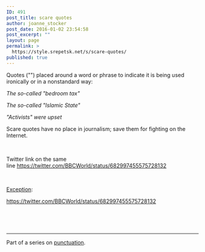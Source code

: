 ```yaml
---
ID: 491
post_title: scare quotes
author: joanne_stocker
post_date: 2016-01-02 23:54:58
post_excerpt: ""
layout: page
permalink: >
  https://style.srepetsk.net/s/scare-quotes/
published: true
---
```

Quotes ("") placed around a word or phrase to indicate it is being used ironically or in a nonstandard way:

<em>The so-called "bedroom tax"</em>

<em>The so-called "Islamic State"</em>

<em>"Activists" were upset</em>

Scare quotes have no place in journalism; save them for fighting on the Internet.

&nbsp;

Twitter link on the same line https://twitter.com/BBCWorld/status/682997455575728132

&nbsp;

<a href="http://www.bbc.com/news/world-35210527" target="_blank">Exception</a>:

https://twitter.com/BBCWorld/status/682997455575728132

&nbsp;

&nbsp;

<hr />

Part of a series on <a href="https://style.srepetsk.net/p/punctuation-2/">punctuation</a>.